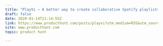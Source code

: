 ```yaml
---
title: "PlayVi — A better way to create collaborative Spotify playlists 🙌"
draft: false
date: 2020-01-14T21:14:55Z
link: https://www.producthunt.com/posts/playvi?utm_medium=RSS&utm_source=hune
site: www.producthunt.com
topic: product hunt  

---
```

